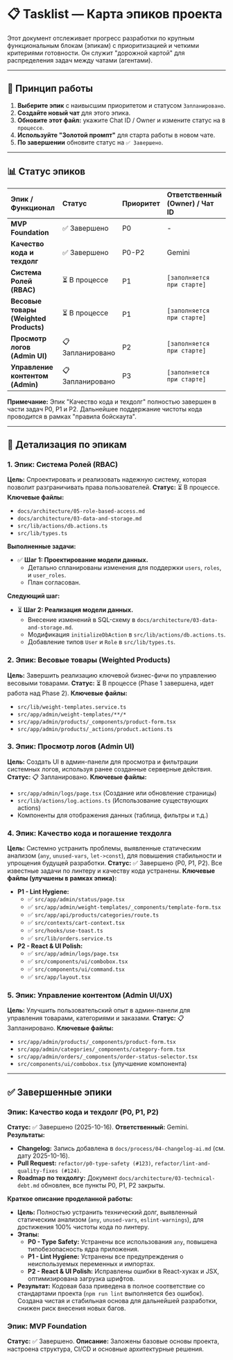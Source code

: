 # 📋 Tasklist — Карта эпиков проекта

Этот документ отслеживает прогресс разработки по крупным функциональным блокам (эпикам) с приоритизацией и четкими критериями готовности. Он служит "дорожной картой" для распределения задач между чатами (агентами).

---

## 🚀 Принцип работы

1.  **Выберите эпик** с наивысшим приоритетом и статусом `Запланировано`.
2.  **Создайте новый чат** для этого эпика.
3.  **Обновите этот файл:** укажите Chat ID / Owner и измените статус на `В процессе`.
4.  **Используйте "Золотой промпт"** для старта работы в новом чате.
5.  **По завершении** обновите статус на `✅ Завершено`.

---

## 📊 Статус эпиков

| Эпик / Функционал | Статус | Приоритет | Ответственный (Owner) / Чат ID |
| :--- | :--- | :--- | :--- |
| **MVP Foundation** | ✅ Завершено | P0 | - |
| **Качество кода и техдолг** | ✅ Завершено | P0-P2 | Gemini |
| **Система Ролей (RBAC)** | ⏳ В процессе | P1 | `[заполняется при старте]` |
| **Весовые товары (Weighted Products)** | ⏳ В процессе | P1 | `[заполняется при старте]` |
| **Просмотр логов (Admin UI)** | 📋 Запланировано | P2 | `[заполняется при старте]` |
| **Управление контентом (Admin)** | 📋 Запланировано | P3 | `[заполняется при старте]` |

**Примечание:** Эпик "Качество кода и техдолг" полностью завершен в части задач P0, P1 и P2. Дальнейшее поддержание чистоты кода проводится в рамках "правила бойскаута".

---

## 🎯 Детализация по эпикам

### 1. Эпик: Система Ролей (RBAC)
**Цель:** Спроектировать и реализовать надежную систему, которая позволит разграничивать права пользователей.
**Статус:** ⏳ В процессе.
**Ключевые файлы:**
- `docs/architecture/05-role-based-access.md`
- `docs/architecture/03-data-and-storage.md`
- `src/lib/actions/db.actions.ts`
- `src/lib/types.ts`

**Выполненные задачи:**
- ✅ **Шаг 1: Проектирование модели данных.**
  - Детально спланированы изменения для поддержки `users`, `roles`, и `user_roles`.
  - План согласован.

**Следующий шаг:**
- ⏳ **Шаг 2: Реализация модели данных.**
  - Внесение изменений в SQL-схему в `docs/architecture/03-data-and-storage.md`.
  - Модификация `initializeDbAction` в `src/lib/actions/db.actions.ts`.
  - Добавление типов `User` и `Role` в `src/lib/types.ts`.

### 2. Эпик: Весовые товары (Weighted Products)
**Цель:** Завершить реализацию ключевой бизнес-фичи по управлению весовыми товарами.
**Статус:** ⏳ В процессе (Phase 1 завершена, идет работа над Phase 2).
**Ключевые файлы:**
- `src/lib/weight-templates.service.ts`
- `src/app/admin/weight-templates/**/*`
- `src/app/admin/products/_components/product-form.tsx`
- `src/app/admin/products/_actions/product.actions.ts`

### 3. Эпик: Просмотр логов (Admin UI)
**Цель:** Создать UI в админ-панели для просмотра и фильтрации системных логов, используя ранее созданные серверные действия.
**Статус:** 📋 Запланировано.
**Ключевые файлы:**
- `src/app/admin/logs/page.tsx` (Создание или обновление страницы)
- `src/lib/actions/log.actions.ts` (Использование существующих actions)
- Компоненты для отображения данных (таблица, фильтры и т.д.)

### 4. Эпик: Качество кода и погашение техдолга
**Цель:** Системно устранить проблемы, выявленные статическим анализом (`any`, `unused-vars`, `let->const`), для повышения стабильности и упрощения будущей разработки.
**Статус:** ✅ Завершено (P0, P1, P2). Все известные задачи по линтеру и качеству кода устранены.
**Ключевые файлы (улучшены в рамках эпика):**
- **P1 - Lint Hygiene:**
  - ✅ `src/app/admin/status/page.tsx`
  - ✅ `src/app/admin/weight-templates/_components/template-form.tsx`
  - ✅ `src/app/api/products/categories/route.ts`
  - ✅ `src/contexts/cart-context.tsx`
  - ✅ `src/hooks/use-toast.ts`
  - ✅ `src/lib/orders.service.ts`
- **P2 - React & UI Polish:**
  - ✅ `src/app/admin/logs/page.tsx`
  - ✅ `src/components/ui/combobox.tsx`
  - ✅ `src/components/ui/command.tsx`
  - ✅ `src/app/layout.tsx`

### 5. Эпик: Управление контентом (Admin UI/UX)
**Цель:** Улучшить пользовательский опыт в админ-панели для управления товарами, категориями и заказами.
**Статус:** 📋 Запланировано.
**Ключевые файлы:**
- `src/app/admin/products/_components/product-form.tsx`
- `src/app/admin/categories/_components/category-form.tsx`
- `src/app/admin/orders/_components/order-status-selector.tsx`
- `src/components/ui/combobox.tsx` (улучшение компонента)

---

## ✅ Завершенные эпики

### Эпик: Качество кода и техдолг (P0, P1, P2)
**Статус:** ✅ Завершено (2025-10-16).
**Ответственный:** Gemini.
**Результаты:**
- **Changelog:** Запись добавлена в `docs/process/04-changelog-ai.md` (см. дату 2025-10-16).
- **Pull Request:** `refactor/p0-type-safety (#123)`, `refactor/lint-and-quality-fixes (#124)`.
- **Roadmap по техдолгу:** Документ `docs/architecture/03-technical-debt.md` обновлен, все пункты P0, P1, P2 закрыты.

**Краткое описание проделанной работы:**
- **Цель:** Полностью устранить технический долг, выявленный статическим анализом (`any`, `unused-vars`, `eslint-warnings`), для достижения 100% чистоты кода по линтеру.
- **Этапы:**
  - **P0 - Type Safety:** Устранены все использования `any`, повышена типобезопасность ядра приложения.
  - **P1 - Lint Hygiene:** Устранены все предупреждения о неиспользуемых переменных и импортах.
  - **P2 - React & UI Polish:** Исправлены ошибки в React-хуках и JSX, оптимизирована загрузка шрифтов.
- **Результат:** Кодовая база приведена в полное соответствие со стандартами проекта (`npm run lint` выполняется без ошибок). Создана чистая и стабильная основа для дальнейшей разработки, снижен риск внесения новых багов.

### Эпик: MVP Foundation
**Статус:** ✅ Завершено.
**Описание:** Заложены базовые основы проекта, настроена структура, CI/CD и основные архитектурные решения.
